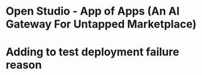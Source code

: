# Open Studio - App of Apps (An AI Gateway For Untapped Marketplace)

# Adding to test deployment failure reason